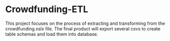 # Crowdfunding-ETL

This project focuses on the process of extracting and transforming from the crowdfunding.xslx file. The final product will export several csvs to create table schemas and load them into database.
